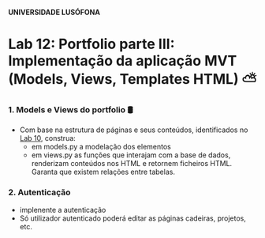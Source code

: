 **UNIVERSIDADE LUSÓFONA**

# Lab 12: Portfolio parte III: Implementação da aplicação MVT (Models, Views, Templates HTML) ⛅

### 1. Models e Views do portfolio 🛢
* Com base na estrutura de páginas e seus conteúdos, identificados no [Lab 10](https://github.com/ULHT-PW/pw-lab10/blob/main/README.md#4-estrutura-), construa:
    * em models.py a modelação dos elementos
    * em views.py as funções que interajam com a base de dados, renderizam conteúdos nos HTML e retornem ficheiros HTML. Garanta que existem relações entre tabelas.

### 2. Autenticação
* implenente a autenticação
* Só utilizador autenticado poderá editar as páginas cadeiras, projetos, etc.
